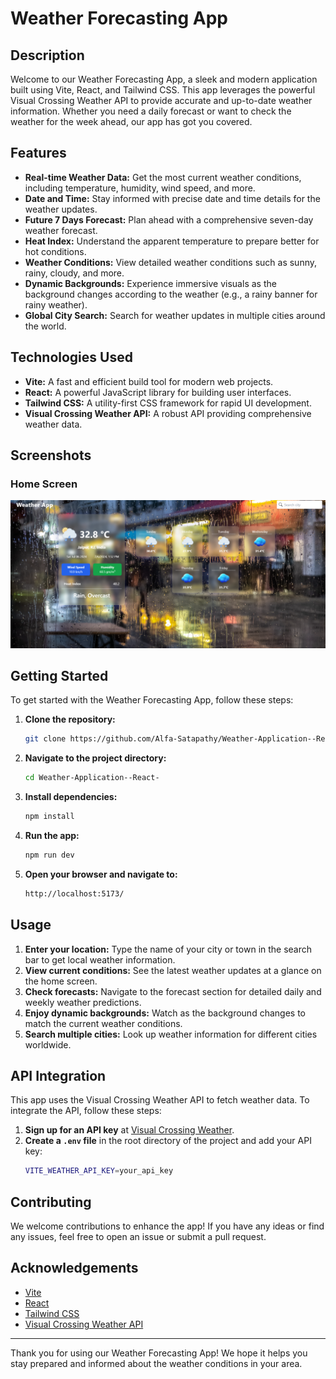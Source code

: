 # Weather Forecasting App

## Description

Welcome to our Weather Forecasting App, a sleek and modern application built using Vite, React, and Tailwind CSS. This app leverages the powerful Visual Crossing Weather API to provide accurate and up-to-date weather information. Whether you need a daily forecast or want to check the weather for the week ahead, our app has got you covered.

## Features

- **Real-time Weather Data:** Get the most current weather conditions, including temperature, humidity, wind speed, and more.
- **Date and Time:** Stay informed with precise date and time details for the weather updates.
- **Future 7 Days Forecast:** Plan ahead with a comprehensive seven-day weather forecast.
- **Heat Index:** Understand the apparent temperature to prepare better for hot conditions.
- **Weather Conditions:** View detailed weather conditions such as sunny, rainy, cloudy, and more.
- **Dynamic Backgrounds:** Experience immersive visuals as the background changes according to the weather (e.g., a rainy banner for rainy weather).
- **Global City Search:** Search for weather updates in multiple cities around the world.

## Technologies Used

- **Vite:** A fast and efficient build tool for modern web projects.
- **React:** A powerful JavaScript library for building user interfaces.
- **Tailwind CSS:** A utility-first CSS framework for rapid UI development.
- **Visual Crossing Weather API:** A robust API providing comprehensive weather data.

## Screenshots

### Home Screen

![Home Screen](https://github.com/Alfa-Satapathy/Weather-Application--React-/blob/main/Screenshot%202024-07-06%20135235.png)


## Getting Started

To get started with the Weather Forecasting App, follow these steps:

1. **Clone the repository:**
    ```sh
    git clone https://github.com/Alfa-Satapathy/Weather-Application--React-
    ```

2. **Navigate to the project directory:**
    ```sh
    cd Weather-Application--React-
    ```

3. **Install dependencies:**
    ```sh
    npm install
    ```

4. **Run the app:**
    ```sh
    npm run dev
    ```

5. **Open your browser and navigate to:**
    ```sh
    http://localhost:5173/
    ```

## Usage

1. **Enter your location:** Type the name of your city or town in the search bar to get local weather information.
2. **View current conditions:** See the latest weather updates at a glance on the home screen.
3. **Check forecasts:** Navigate to the forecast section for detailed daily and weekly weather predictions.
4. **Enjoy dynamic backgrounds:** Watch as the background changes to match the current weather conditions.
5. **Search multiple cities:** Look up weather information for different cities worldwide.

## API Integration

This app uses the Visual Crossing Weather API to fetch weather data. To integrate the API, follow these steps:

1. **Sign up for an API key** at [Visual Crossing Weather](https://www.visualcrossing.com/weather-api).
2. **Create a `.env` file** in the root directory of the project and add your API key:
    ```sh
    VITE_WEATHER_API_KEY=your_api_key
    ```

## Contributing

We welcome contributions to enhance the app! If you have any ideas or find any issues, feel free to open an issue or submit a pull request.

## Acknowledgements

- [Vite](https://vitejs.dev/)
- [React](https://reactjs.org/)
- [Tailwind CSS](https://tailwindcss.com/)
- [Visual Crossing Weather API](https://www.visualcrossing.com/weather-api)


---

Thank you for using our Weather Forecasting App! We hope it helps you stay prepared and informed about the weather conditions in your area.
